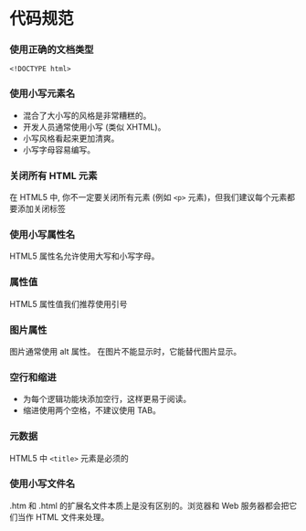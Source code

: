 # 代码规范
### 使用正确的文档类型
`<!DOCTYPE html>`
### 使用小写元素名
- 混合了大小写的风格是非常糟糕的。
- 开发人员通常使用小写 (类似 XHTML)。
- 小写风格看起来更加清爽。
- 小写字母容易编写。
### 关闭所有 HTML 元素
在 HTML5 中, 你不一定要关闭所有元素 (例如 `<p>` 元素)，但我们建议每个元素都要添加关闭标签
### 使用小写属性名
HTML5 属性名允许使用大写和小写字母。
### 属性值
HTML5 属性值我们推荐使用引号
### 图片属性
图片通常使用 alt 属性。 在图片不能显示时，它能替代图片显示。
### 空行和缩进
- 为每个逻辑功能块添加空行，这样更易于阅读。
- 缩进使用两个空格，不建议使用 TAB。
### 元数据
HTML5 中 `<title>` 元素是必须的
### 使用小写文件名
.htm 和 .html 的扩展名文件本质上是没有区别的。浏览器和 Web 服务器都会把它们当作 HTML 文件来处理。